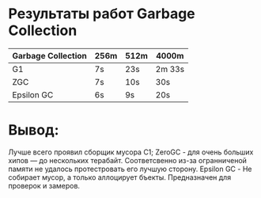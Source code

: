 Результаты работ Garbage Collection
===============================

 | Garbage Collection | 256m | 512m  | 4000m |
 | ------------- | ------------- | ------------- | ------------- |
 | G1 | 7s  | 23s  | 2m 33s  |
 | ZGC | 7s  | 10s  | 30s  |
 | Epsilon GC | 6s  | 9s  | 20s  |
 
 Вывод:
 ===============================
 Лучше всего проявил сборщик мусора C1;
 ZeroGC - для очень больших хипов — до нескольких терабайт. Соответсвенно из-за огранниченой памяти не удалось протестровать его лучшую сторону.
 Epsilon GC  - Не собирает мусор, а только аллоцирует бъекты. Предназначен для проверок и замеров.
                                  